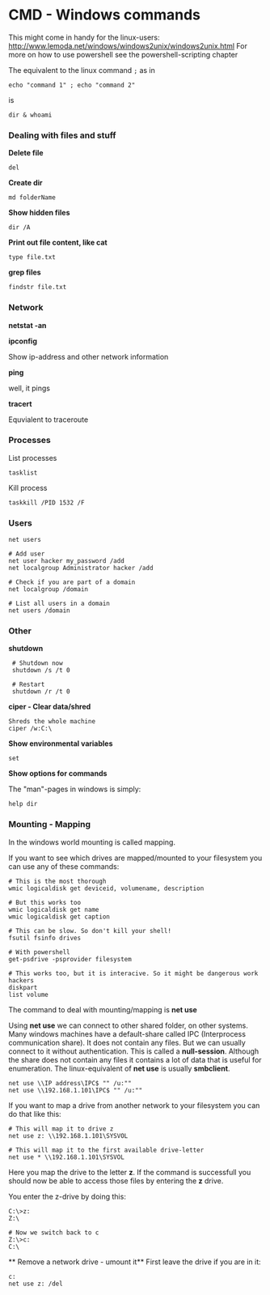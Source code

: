 # CMD - Windows commands



This might come in handy for the linux-users: http://www.lemoda.net/windows/windows2unix/windows2unix.html
For more on how to use powershell see the powershell-scripting chapter

The equivalent to the linux command `;` as in
```
echo "command 1" ; echo "command 2"
```

is

```
dir & whoami
```

### Dealing with files and stuff

**Delete file**

```
del
```

**Create dir**

```
md folderName
```

**Show hidden files**

```
dir /A
```

**Print out file content, like cat**

```
type file.txt
```

**grep files**

```
findstr file.txt
```



### Network

 **netstat -an**


**ipconfig**

Show ip-address and other network information

**ping**

well, it pings

**tracert**

Equvialent to traceroute


### Processes

List processes

```
tasklist
```

Kill process
```
taskkill /PID 1532 /F
```

### Users

```
net users

# Add user
net user hacker my_password /add
net localgroup Administrator hacker /add

# Check if you are part of a domain
net localgroup /domain

# List all users in a domain
net users /domain
```

### Other

**shutdown**

```
 # Shutdown now
 shutdown /s /t 0
 
 # Restart
 shutdown /r /t 0
 ```
 
 **ciper - Clear data/shred**
 
 ```
 Shreds the whole machine
 ciper /w:C:\
 ```
 
 
 
 **Show environmental variables**

```
set
```

**Show options for commands**

The "man"-pages in windows is simply:
```
help dir
```

### Mounting - Mapping

In the windows world mounting is called mapping.

If you want to see which drives are mapped/mounted to your filesystem you can use any of these commands:

```
# This is the most thorough
wmic logicaldisk get deviceid, volumename, description

# But this works too
wmic logicaldisk get name
wmic logicaldisk get caption

# This can be slow. So don't kill your shell!
fsutil fsinfo drives

# With powershell
get-psdrive -psprovider filesystem

# This works too, but it is interacive. So it might be dangerous work hackers
diskpart
list volume
```

The command to deal with mounting/mapping is **net use**

Using **net use** we can connect to other shared folder, on other systems. Many windows machines have a default-share called IPC (Interprocess communication share). It does not contain any files. But we can usually connect to it without authentication. This is called a **null-session**. Although the share does not contain any files it contains a lot of data that is useful for enumeration.
The linux-equivalent of **net use** is usually **smbclient**. 


```
net use \\IP address\IPC$ "" /u:""
net use \\192.168.1.101\IPC$ "" /u:""
```

If you want to map a drive from another network to your filesystem you can do that like this:

```
# This will map it to drive z
net use z: \\192.168.1.101\SYSVOL

# This will map it to the first available drive-letter
net use * \\192.168.1.101\SYSVOL
```

Here you map the drive to the letter **z**. If the command is successfull you should now be able to access those files by entering the **z** drive.

You enter the z-drive by doing this:

```
C:\>z:
Z:\

# Now we switch back to c
Z:\>c:
C:\
```

** Remove a network drive - umount it**
First leave the drive if you are in it:

```
c:
net use z: /del
```
